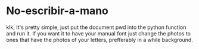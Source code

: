 # No-escribir-a-mano
klk,
It's pretty simple, just put the document pwd into the python function and run it.
If you want it to have your manual font just change the photos to ones that have the 
photos of your letters, prefferably in a while background.
